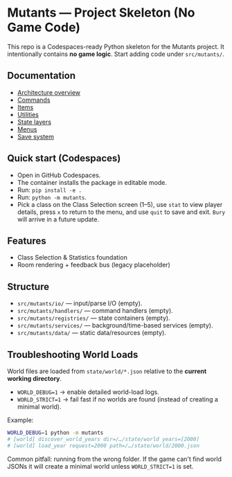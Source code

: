# Mutants — Project Skeleton (No Game Code)

This repo is a Codespaces-ready Python skeleton for the Mutants project.
It intentionally contains **no game logic**. Start adding code under `src/mutants/`.

## Documentation
- [Architecture overview](docs/architecture_overview.md)
- [Commands](docs/commands.md)
- [Items](docs/items.md)
- [Utilities](docs/utilities.md)
- [State layers](docs/STATE.md)
- [Menus](docs/MENUS.md)
- [Save system](docs/SAVES.md)

## Quick start (Codespaces)
- Open in GitHub Codespaces.
- The container installs the package in editable mode.
- Run: `pip install -e .`
- Run: `python -m mutants`.
- Pick a class on the Class Selection screen (1–5), use `stat` to view player details, press `x` to return to the menu, and use `quit` to save and exit. `Bury` will arrive in a future update.

## Features
- Class Selection & Statistics foundation
- Room rendering + feedback bus (legacy placeholder)

## Structure
- `src/mutants/io/` — input/parse I/O (empty).
- `src/mutants/handlers/` — command handlers (empty).
- `src/mutants/registries/` — state containers (empty).
- `src/mutants/services/` — background/time-based services (empty).
- `src/mutants/data/` — static data/resources (empty).

## Troubleshooting World Loads

World files are loaded from `state/world/*.json` relative to the **current working directory**.

- `WORLD_DEBUG=1` → enable detailed world-load logs.
- `WORLD_STRICT=1` → fail fast if no worlds are found (instead of creating a minimal world).

Example:

```bash
WORLD_DEBUG=1 python -m mutants
# [world] discover_world_years dir=/…/state/world years=[2000]
# [world] load_year request=2000 path=/…/state/world/2000.json
```

Common pitfall: running from the wrong folder. If the game can't find world JSONs
it will create a minimal world unless `WORLD_STRICT=1` is set.
